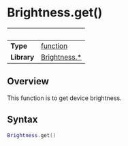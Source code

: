 # Brightness.get()

|                      | &nbsp;
| -------------------- | ---------------------------------------------------------------
| __Type__             | [function](http://docs.coronalabs.com/api/type/Function.html)
| __Library__          | [Brightness.*](Readme.markdown)


## Overview

This function is to get device brightness.


## Syntax

``````lua
Brightness.get()
``````
